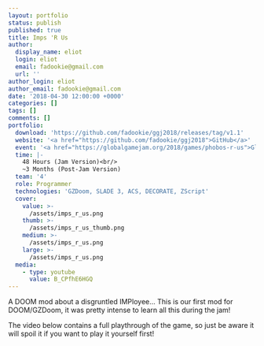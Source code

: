 ```yaml
---
layout: portfolio
status: publish
published: true
title: Imps 'R Us
author:
  display_name: eliot
  login: eliot
  email: fadookie@gmail.com
  url: ''
author_login: eliot
author_email: fadookie@gmail.com
date: '2018-04-30 12:00:00 +0000'
categories: []
tags: []
comments: []
portfolio:
  download: 'https://github.com/fadookie/ggj2018/releases/tag/v1.1'
  website: '<a href="https://github.com/fadookie/ggj2018">GitHub</a>'
  event: '<a href="https://globalgamejam.org/2018/games/phobos-r-us">Global Game Jam Sacramento 2018</a>'
  time: |-
    48 Hours (Jam Version)<br/>
    ~3 Months (Post-Jam Version)
  team: '4'
  role: Programmer
  technologies: 'GZDoom, SLADE 3, ACS, DECORATE, ZScript'
  cover:
    value: >-
      /assets/imps_r_us.png
    thumb: >-
      /assets/imps_r_us_thumb.png
    medium: >-
      /assets/imps_r_us.png
    large: >-
      /assets/imps_r_us.png
  media:
    - type: youtube
      value: B_CPfhE6HGQ
---
```

A DOOM mod about a disgruntled IMPloyee... This is our first mod for DOOM/GZDoom, it was pretty intense to learn all this during the jam!

The video below contains a full playthrough of the game, so just be aware it will spoil it if you want to play it yourself first!
